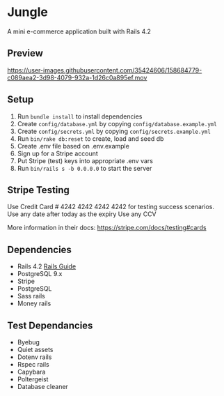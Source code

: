 # Jungle

A mini e-commerce application built with Rails 4.2

## Preview

https://user-images.githubusercontent.com/35424606/158684779-c089aea2-3d98-4079-932a-1d26c0a895ef.mov


## Setup

1. Run `bundle install` to install dependencies
2. Create `config/database.yml` by copying `config/database.example.yml`
3. Create `config/secrets.yml` by copying `config/secrets.example.yml`
4. Run `bin/rake db:reset` to create, load and seed db
5. Create .env file based on .env.example
6. Sign up for a Stripe account
7. Put Stripe (test) keys into appropriate .env vars
8. Run `bin/rails s -b 0.0.0.0` to start the server

## Stripe Testing

Use Credit Card # 4242 4242 4242 4242 for testing success scenarios.
Use any date after today as the expiry
Use any CCV


More information in their docs: <https://stripe.com/docs/testing#cards>

## Dependencies

* Rails 4.2 [Rails Guide](http://guides.rubyonrails.org/v4.2/)
* PostgreSQL 9.x
* Stripe
* PostgreSQL
* Sass rails
* Money rails

## Test Dependancies

* Byebug
* Quiet assets
* Dotenv rails
* Rspec rails
* Capybara
* Poltergeist
* Database cleaner
